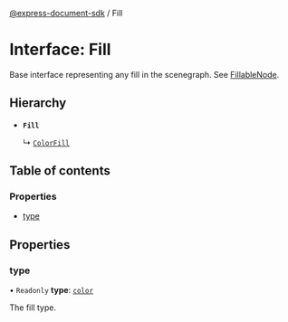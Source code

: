 [@express-document-sdk](../overview.md) / Fill

# Interface: Fill

Base interface representing any fill in the scenegraph. See [FillableNode](../classes/FillableNode.md).

## Hierarchy

- **`Fill`**

  ↳ [`ColorFill`](ColorFill.md)

## Table of contents

### Properties

- [type](Fill.md#type)

## Properties

### <a id="type" name="type"></a> type

• `Readonly` **type**: [`color`](../enums/FillType.md#color)

The fill type.
